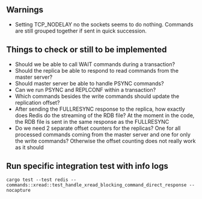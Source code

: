 ## Warnings

- Setting TCP_NODELAY no the sockets seems to do nothing. Commands are still grouped together if sent in quick succession.

## Things to check or still to be implemented

- Should we be able to call WAIT commands during a transaction?
- Should the replica be able to respond to read commands from the master server?
- Should master server be able to handle PSYNC commands?
- Can we run PSYNC and REPLCONF within a transaction?
- Which commands besides the write commands should update the replication offset?
- After sending the FULLRESYNC response to the replica, how exactly does Redis do the streaming of the RDB file? At the moment in the code, the RDB file is sent in the same response as the FULLRESYNC
- Do we need 2 separate offset counters for the replicas? One for all processed commands coming from the master server and one for only the write commands? Otherwise the offset counting does not really work as it should

## Run specific integration test with info logs

```
cargo test --test redis -- commands::xread::test_handle_xread_blocking_command_direct_response --nocapture
```
